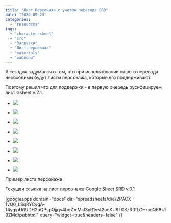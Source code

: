 ```yaml
---
title: "Лист Персонажа с учетом перевода SRD"
date: "2020-09-23"
categories: 
  - "resources"
tags: 
  - "character-sheet"
  - "srd"
  - "Загрузки"
  - "Лист-персонажа"
  - "materials"
  - "шаблоны"
---
```


Я сегодня задумался о том, что при использовании нашего перевода необходимы будут листы персонажа, которые его поддерживают.

Поэтому решил что для поддержки - в первую очередь русифицируем лист Gsheet v.2.1.

- ![](https://cyborgsandmages.files.wordpress.com/2020/09/googlesheetrus-01-srd-01.png?w=990)
    
- ![](https://cyborgsandmages.files.wordpress.com/2020/09/googlesheetrus-01-srd-02.png?w=1003)
    
- ![](https://cyborgsandmages.files.wordpress.com/2020/09/googlesheetrus-01-srd-03.png?w=998)
    
- ![](https://cyborgsandmages.files.wordpress.com/2020/09/googlesheetrus-01-srd-04.png?w=981)
    
- ![](https://cyborgsandmages.files.wordpress.com/2020/09/googlesheetrus-01-srd-05..png?w=1011)
    
- ![](https://cyborgsandmages.files.wordpress.com/2020/09/googlesheetrus-01-srd-06.png?w=978)
    
- ![](https://cyborgsandmages.files.wordpress.com/2020/09/googlesheetrus-01-srd-08.png?w=1014)
    
- ![](https://cyborgsandmages.files.wordpress.com/2020/09/googlesheetrus-01-srd-09.png?w=288)
    

Пример листа персонажа

[Текущая ссылка на лист персонажа Google Sheet SRD v.0.1](https://docs.google.com/spreadsheets/d/1kl8KBRgmnniz8C-MkTgn6jbizW-aVb5rKPBsKXBvFME/edit?usp=sharing)

\[googleapps domain="docs" dir="spreadsheets/d/e/2PACX-1vQ0\_LSqRYCygA-14ygipUitUDH2uQPspOjjgv4bdZmMiJ3xR1vsf2oeKU9T0SzR0fLGHmoQ68Ul9ZMd/pubhtml" query="widget=true&headers=false" /\]
